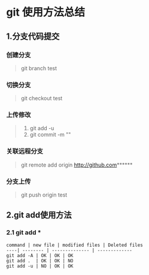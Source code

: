 # git 使用方法总结

## 1.分支代码提交

### 创建分支
>	git branch test 

### 切换分支
>	git checkout test

### 上传修改
>	1. git add -u
>	2. git commit -m ""

### 关联远程分支
>	git remote add origin http://github.com******

### 分支上传
>	git push origin test
## 2.git add使用方法

### 2.1 git add *

	command | new file | modified files | Deleted files
	----| -------- | -------------- | -------------
	git add -A | OK | OK | OK
	git add .  | OK | OK | NO
	git add -u | NO | OK | OK
	

